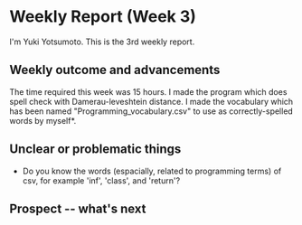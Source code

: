 # Weekly Report (Week 3)  
I'm Yuki Yotsumoto. This is the 3rd weekly report.

## Weekly outcome and advancements  
The time required this week was 15 hours. I made the program which does spell check with Damerau-leveshtein distance. I made the vocabulary which has been named "Programming_vocabulary.csv" to use as correctly-spelled words by myself*.  



## Unclear or problematic things  
- Do you know the words (espacially, related to programming terms) of csv, for example 'inf', 'class', and 'return'?

## Prospect -- what's next  
